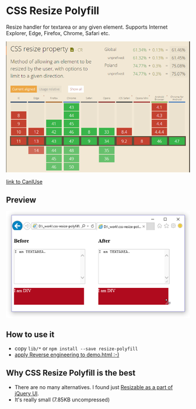 CSS Resize Polyfill
========
Resize handler for textarea or any given element.
Supports Internet Explorer, Edge, Firefox, Chrome, Safari etc.

![Browser support](/assets-demo/browser-support.png)

[link to CanIUse](http://caniuse.com/#search=resize)


Preview
---
![Edge Preview](/assets-demo/before-after.png)


How to use it
---
- copy `lib/*` or `npm install --save resize-polyfill`
- [apply Reverse engineering to demo.html :-)](/demo.html)


Why CSS Resize Polyfill is the best
---
- There are no many alternatives. I found just [Resizable as a part of jQuery UI](https://jqueryui.com/resizable/).
- It's really small (7.85KB uncompressed)
